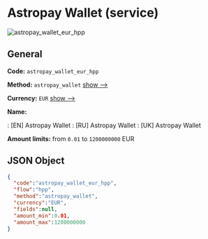 
# Astropay Wallet (service) 
![astropay_wallet_eur_hpp](https://static.openfintech.io/payment_methods/astropay_wallet_eur_hpp/logo.svg?w=400&c=v0.59.26#w200)  

## General 
 
**Code:** `astropay_wallet_eur_hpp` 
 
**Method:** `astropay_wallet` 
 [show -->](/payment-methods/astropay_wallet/) 
 
**Currency:** `EUR` [show -->](/currencies/EUR/) 
 
**Name:** 
 
:	[EN] Astropay Wallet 
:	[RU] Astropay Wallet 
:	[UK] Astropay Wallet 
 
**Amount limits:** from `0.01` to `1200000000` EUR 

## JSON Object 

```json
{
  "code":"astropay_wallet_eur_hpp",
  "flow":"hpp",
  "method":"astropay_wallet",
  "currency":"EUR",
  "fields":null,
  "amount_min":0.01,
  "amount_max":1200000000
}
```  
